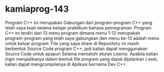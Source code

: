 # kamiaprog-143
Program C++ ini merupakan Gabungan dari program-program C++ yang telah saya buat selama belajar praktikum bahasa pemograman.
Program C++ ini terdiri dari 13 menu program dimana menu 1-12 merupakah program-program yang telah saya gabungkan dan menu ke-13 adalah menu untuk keluar program.
File yang saya share di Repository ini masih berbentuk Source Code program C++, jadi kalian dapat menggunakan Source Code untuk apapun Selama mematuhi aturan Lisensi.
Apabila kalian ingin menjadikanya dalam bentuk file program yang dapat dijalankan (.exe), kalian dapat mengcompilenya di Aplikasi bernama Dev C++.
